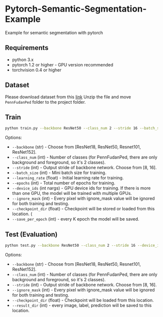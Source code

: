 # Pytorch-Semantic-Segmentation-Example
Example for semantic segmentation with pytorch

## Requirements
* python 3.x
* pytorch 1.2 or higher - GPU version recommended
* torchvision 0.4 or higher

## Dataset
Please download dataset from this [link](https://www.cis.upenn.edu/~jshi/ped_html/PennFudanPed.zip)
Unzip the file and move `PennFudanPed` folder to the project folder.


## Train

```sh
python train.py --backbone ResNet50 --class_num 2 --stride 16 --batch_size 8 --learning_rate 0.1 --epochs 40 --device_ids 0,1 --ignore_mask 255 --checkpoint_dir ./checkpoint --save_per_epoch 5
```

Options:
- `--backbone` (str) - Choose from [ResNet18, ResNet50, Resnet101, ResNet152].
- `--class_num` (int) - Number of classes (for PennFudanPed, there are only background and foreground, so it's 2 classes).
- `--stride` (int) - Output stride of backbone network. Choose from [8, 16].
- `--batch_size` (int) - Mini batch size for training.
- `--learning_rate` (float) - Initial learning rate for training.
- `--epochs` (int) - Total number of epochs for training.
- `--device_ids` (int nargs) - GPU device ids for training. If there is more than one GPU, the model will be trained with multiple GPUs.
- `--ignore_mask` (int) - Every pixel with ignore_mask value will be ignored for both training and testing. 
- `--checkpoint_dir` (float) - Checkpoint will be stored or loaded from this location. (
- `--save_per_epoch` (int) - every K epoch the model will be saved.

## Test (Evaluation)

```sh
python test.py --backbone ResNet50 --class_num 2 --stride 16 --device_ids 0,1 --ignore_mask 255 --checkpoint_dir ./checkpoint --result_dir ./result
```

Options:
- `--backbone` (str) - Choose from [ResNet18, ResNet50, Resnet101, ResNet152].
- `--class_num` (int) - Number of classes (for PennFudanPed, there are only background and foreground, so it's 2 classes).
- `--stride` (int) - Output stride of backbone network. Choose from [8, 16].
- `--ignore_mask` (int) - Every pixel with ignore_mask value will be ignored for both training and testing. 
- `--checkpoint_dir` (float) - Checkpoint will be loaded from this location.
- `--result_dir` (int) - every image, label, prediction will be saved to this location.
